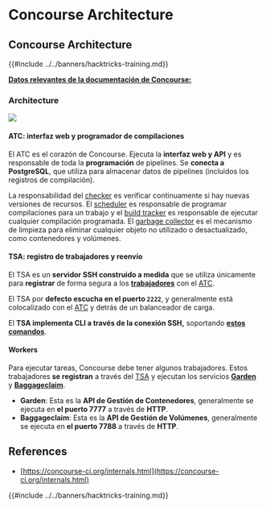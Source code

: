 # Concourse Architecture

## Concourse Architecture

{{#include ../../banners/hacktricks-training.md}}

[**Datos relevantes de la documentación de Concourse:**](https://concourse-ci.org/internals.html)

### Architecture

![](<../../images/image (187).png>)

#### ATC: interfaz web y programador de compilaciones

El ATC es el corazón de Concourse. Ejecuta la **interfaz web y API** y es responsable de toda la **programación** de pipelines. Se **conecta a PostgreSQL**, que utiliza para almacenar datos de pipelines (incluidos los registros de compilación).

La responsabilidad del [checker](https://concourse-ci.org/checker.html) es verificar continuamente si hay nuevas versiones de recursos. El [scheduler](https://concourse-ci.org/scheduler.html) es responsable de programar compilaciones para un trabajo y el [build tracker](https://concourse-ci.org/build-tracker.html) es responsable de ejecutar cualquier compilación programada. El [garbage collector](https://concourse-ci.org/garbage-collector.html) es el mecanismo de limpieza para eliminar cualquier objeto no utilizado o desactualizado, como contenedores y volúmenes.

#### TSA: registro de trabajadores y reenvío

El TSA es un **servidor SSH construido a medida** que se utiliza únicamente para **registrar** de forma segura a los [**trabajadores**](https://concourse-ci.org/internals.html#architecture-worker) con el [ATC](https://concourse-ci.org/internals.html#component-atc).

El TSA por **defecto escucha en el puerto `2222`**, y generalmente está colocalizado con el [ATC](https://concourse-ci.org/internals.html#component-atc) y detrás de un balanceador de carga.

El **TSA implementa CLI a través de la conexión SSH,** soportando [**estos comandos**](https://concourse-ci.org/internals.html#component-tsa).

#### Workers

Para ejecutar tareas, Concourse debe tener algunos trabajadores. Estos trabajadores **se registran** a través del [TSA](https://concourse-ci.org/internals.html#component-tsa) y ejecutan los servicios [**Garden**](https://github.com/cloudfoundry-incubator/garden) y [**Baggageclaim**](https://github.com/concourse/baggageclaim).

- **Garden**: Esta es la **API de Gestión de Contenedores**, generalmente se ejecuta en **el puerto 7777** a través de **HTTP**.
- **Baggageclaim**: Esta es la **API de Gestión de Volúmenes**, generalmente se ejecuta en **el puerto 7788** a través de **HTTP**.

## References

- [https://concourse-ci.org/internals.html](https://concourse-ci.org/internals.html)

{{#include ../../banners/hacktricks-training.md}}
